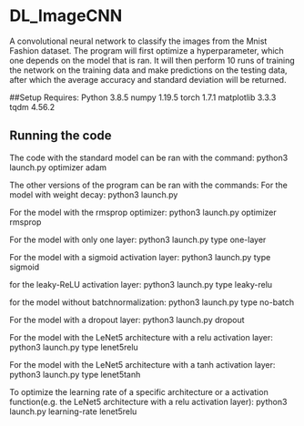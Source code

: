 # DL_ImageCNN

A convolutional neural network to classify the images from the Mnist Fashion dataset. The program will first optimize a hyperparameter, which one depends on the model that is ran.
It will then perform 10 runs of training the network on the training data and make predictions on the testing data, after which the average accuracy and standard deviation will be returned.


##Setup
Requires: 
Python 3.8.5
numpy 1.19.5
torch 1.7.1
matplotlib 3.3.3
tqdm 4.56.2

## Running the code

The code with the standard model can be ran with the command:
python3 launch.py optimizer adam

The other versions of the program can be ran with the commands:
For the model with weight decay:
python3 launch.py

For the model with the rmsprop optimizer:
python3 launch.py optimizer rmsprop

For the model with only one layer:
python3 launch.py type one-layer

For the model with a sigmoid activation layer:
python3 launch.py type sigmoid

for the leaky-ReLU activation layer:
python3 launch.py type leaky-relu

for the model without batchnormalization:
python3 launch.py type no-batch

For the model with a dropout layer:
python3 launch.py dropout

For the model with the LeNet5 architecture with a relu activation layer:
python3 launch.py type lenet5relu

For the model with the LeNet5 architecture with a tanh activation layer:
python3 launch.py type lenet5tanh

To optimize the learning rate of a specific architecture or a activation function(e.g. the LeNet5 architecture with a relu activation layer):
python3 launch.py learning-rate lenet5relu




